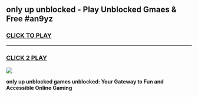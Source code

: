 
## only up unblocked - Play Unblocked Gmaes & Free #an9yz
<h3>
<a href="https://news.freeplayer.one?title=only_up_unblocked&ref=24F">CLICK TO PLAY</a></h3>
<hr>

<h3>
<a href="https://news.freeplayer.one?title=only_up_unblocked&ref=24F">CLICK 2 PLAY</a>
  
</h3>

<a href="https://news.freeplayer.one?title=only_up_unblocked&ref=24F/"><img src="https://clearcache.store/games.png"></a>


**only up unblocked games unblocked: Your Gateway to Fun and Accessible Online Gaming**
